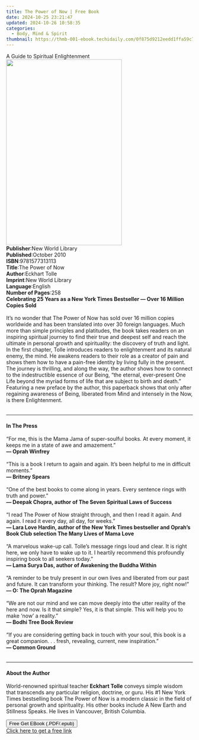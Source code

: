 ```yaml
---
title: The Power of Now | Free Book
date: 2024-10-25 23:21:47
updated: 2024-10-26 10:58:35
categories:
  - Body, Mind & Spirit
thumbnail: https://thmb-001-ebook.techidaily.com/0f875d9212eedd1ffa59c74acaa27769a1f7048499bd2a9f3b89fd3c34fd23a6.jpg
---
```

<main id="book-container">
  <div class="flex flex-col">
    <div class="book-brief flex-1 py-6 px-4 sm:p-6 md:py-10 md:px-8">
      <!-- brief-->
      <div class="book-brief-main">A Guide to Spiritual Enlightenment</div>
    </div>
    <div
      class="book-meta-info flex-1 grid gap-4 col-start-1 col-end-3 row-start-1 sm:mb-6 sm:grid-cols-4 lg:gap-6 lg:col-start-2 lg:row-end-6 lg:row-span-6 lg:mb-0"
    >
      <div
        class="book-meta-info-left place-content-center mt-4 p-4 text-sm leading-6 col-start-2 col-span-2 dark:text-slate-400"
      >
        <img
          class="w-full h-500 object-cover rounded-lg sm:h-255 sm:col-span-2 lg:col-span-full"
          src="https://img-001-ebook.techidaily.com/791da4e4665d0403e34ebdb196d0cf5ad93f628e7a3752b1d74c5d0a1405ecf9.jpg"
          alt=""
          width="312"
          height="500"
        />
      </div>
      <div
        class="book-meta-info-right mt-2 col-start-1 row-start-2 col-span-3 self-center"
      >
        <!-- meta data  -->
        <div class="flex flex-col px-4 md:px-8">
          <div class="flex-1">
            <strong>Publisher</strong>:<span class="px-2"
              >New World Library</span
            >
          </div>
          <div class="flex-1">
            <strong>Published</strong>:<span class="px-2">October 2010</span>
          </div>
          <div class="flex-1">
            <strong>ISBN</strong>:<span class="px-2">9781577313113</span>
          </div>
          <div class="flex-1">
            <strong>Title</strong>:<span class="px-2">The Power of Now</span>
          </div>
          <div class="flex-1">
            <strong>Author</strong>:<span class="px-2">Eckhart Tolle</span>
          </div>
          <div class="flex-1">
            <strong>Imprint</strong>:<span class="px-2">New World Library</span>
          </div>
          <div class="flex-1">
            <strong>Language</strong>:<span class="px-2">English</span>
          </div>
          <div class="flex-1">
            <strong>Number of Pages</strong>:<span class="px-2">258</span>
          </div>
        </div>
      </div>
    </div>
    <div class="book-description flex-1 py-6 px-4 sm:p-6 md:py-10 md:px-8">
      <div class="book-description-main">
        <div accordion-content="" id="description">
          <strong
            >Celebrating 25 Years as a New York Times Bestseller — Over 16
            Million Copies Sold<br /></strong
          ><br />
          It’s no wonder that The Power of Now has sold over 16 million copies
          worldwide and has been translated into over 30 foreign languages. Much
          more than simple principles and platitudes, the book takes readers on
          an inspiring spiritual journey to find their true and deepest self and
          reach the ultimate in personal growth and spirituality: the discovery
          of truth and light. In the first chapter, Tolle introduces readers to
          enlightenment and its natural enemy, the mind. He awakens readers to
          their role as a creator of pain and shows them how to have a pain-free
          identity by living fully in the present. The journey is thrilling, and
          along the way, the author shows how to connect to the indestructible
          essence of our Being, “the eternal, ever-present One Life beyond the
          myriad forms of life that are subject to birth and death.” Featuring a
          new preface by the author, this paperback shows that only after
          regaining awareness of Being, liberated from Mind and intensely in the
          Now, is there Enlightenment.<br />
          <br />
        </div>
        <div class="accordion-fader"></div>
      </div>
    </div>
    <div class="book-excerpts flex-1 py-6 px-4 sm:p-6 md:py-10 md:px-8">
      <!-- excerpts-->
      <div class="book-excerpts-main">
        <hr />
        <h4 class="placeholder placeholder-heading">
          <span>In The Press</span>
        </h4>
        <p>
          “For me, this is the Mama Jama of super-soulful books. At every
          moment, it keeps me in a state of awe and amazement.”<br />
          <strong>— Oprah Winfrey</strong><br />
          <br />
          “This is a book I return to again and again. It’s been helpful to me
          in difficult moments.”<br />
          <strong>— Britney Spears</strong><br />
          <br />
          “One of the best books to come along in years. Every sentence rings
          with truth and power.”<br />
          <strong
            >— Deepak Chopra, author of The Seven Spiritual Laws of Success<br /> </strong
          ><br />
          “I read The Power of Now straight through, and then I read it again.
          And again. I read it every day, all day, for weeks.”<br />
          <strong
            >— Lara Love Hardin, author of the New York Times bestseller and
            Oprah’s Book Club selection The Many Lives of Mama Love</strong
          ><br />
          <br />
          “A marvelous wake-up call. Tolle’s message rings loud and clear. It is
          right here, we only have to wake up to it. I heartily recommend this
          profoundly inspiring book to all seekers today.”<br />
          <strong
            >— Lama Surya Das, author of Awakening the Buddha Within<br /> </strong
          ><br />
          “A reminder to be truly present in our own lives and liberated from
          our past and future. It can transform your thinking. The result? More
          joy, right now!”<br />
          <strong>— O: The Oprah Magazine<br /> </strong><br />
          “We are not our mind and we can move deeply into the utter reality of
          the here and now. Is it that simple? Yes, it is that simple. This will
          help you to make ‘now’ a reality.”<br />
          <strong>— Bodhi Tree Book Review<br /> </strong><br />
          “If you are considering getting back in touch with your soul, this
          book is a great companion. . . fresh, revealing, current, new
          inspiration.”<br />
          <strong>— Common Ground</strong><br />
          <br />
        </p>
      </div>
    </div>
    <div class="book-about-author flex-1 py-6 px-4 sm:p-6 md:py-10 md:px-8">
      <!-- about author-->
      <div class="book-main-author-main">
        <hr />
        <h4 class="placeholder placeholder-heading">
          <span>About the Author</span>
        </h4>
        <p>
          World-renowned spiritual teacher
          <strong>Eckhart Tolle</strong> conveys simple wisdom that transcends
          any particular religion, doctrine, or guru. His #1 New York Times
          bestselling book The Power of Now is a modern classic in the field of
          personal growth and spirituality. His other books include A New Earth
          and Stillness Speaks. He lives in Vancouver, British Columbia.
        </p>
      </div>
    </div>
    <div class="book-free-get flex-1 py-6 px-4 sm:p-6 md:py-10 md:px-8">
      <button
        id="btn-free-get"
        class="bg-blue-500 hover:bg-blue-700 text-white font-bold py-2 px-4 rounded"
      >
        Free Get EBook (.PDF/.epub)
      </button>
      <div id="countdown-display" class="px-2 text-lg mt-2"></div>
      <a
        id="free-link"
        class="hidden bg-blue-500 hover:bg-blue-700 text-white font-bold py-2 px-4 rounded"
        href="https://www.ebooks.com/en-us/book/1168805/the-power-of-now/eckhart-tolle/"
        target="_blank"
        >Click here to get a free link</a
      >
    </div>
    <script>
      let countdownTime = 0;
      let countdownInterval = null;
      document
        .getElementById('btn-free-get')
        .addEventListener('click', startCountdown);
      function startCountdown() {
        countdownTime = new Date().getTime() + 60000 * 3;
        countdownInterval = setInterval(updateCountdown, 1000);
        document.getElementById('btn-free-get').disabled = true;
        document
          .getElementById('btn-free-get')
          .classList.add('bg-gray-500', 'cursor-not-allowed');
      }
      function updateCountdown() {
        let currentTime = new Date().getTime();
        let timeLeft = countdownTime - currentTime;
        let secondsLeft = Math.floor(timeLeft / 1000);
        document.getElementById('countdown-display').innerHTML =
          `Remaining time: ${secondsLeft} seconds.`;
        if (secondsLeft <= 0) {
          clearInterval(countdownInterval);
          document.getElementById('btn-free-get').classList.add('hidden');
          document.getElementById('free-link').classList.remove('hidden');
          document.getElementById('countdown-display').innerHTML = '';
        }
      }
    </script>
  </div>
</main>
